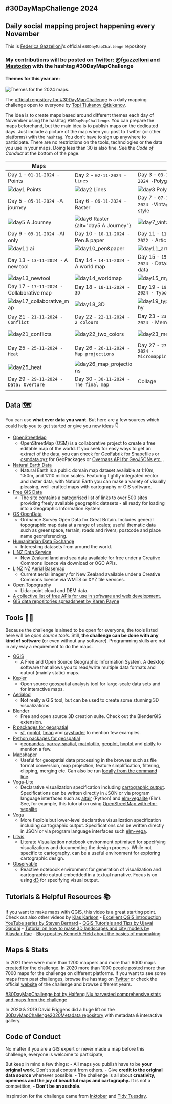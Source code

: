 ## #30DayMapChallenge 2024

## Daily social mapping project happening every November

This is [Federica Gazzelloni](https://github.com/Fgazzelloni)'s official `#30DayMapChallenge` repository

### My contributions will be posted on [Twitter: \@fgazzelloni](https://twitter.com/fgazzelloni) and [Mastodon](https://fosstodon.org/@fgazzelloni) with the hashtag #30DayMapChallenge

#### Themes for this year are:

![Themes for the 2024 maps.](images/30dmc_2024.png)

The [official repository for #30DayMapChallenge](https://github.com/tjukanovt/30DayMapChallenge) is a daily mapping challenge open to everyone by [Topi Tjukanov \@tjukanov](https://twitter.com/tjukanov).

The idea is to create maps based around different themes each day of November using the hashtag `#30DayMapChallenge`. You can prepare the maps beforehand, but the main idea is to publish maps on the dedicated days. Just include a picture of the map when you post to Twitter (or other platforms) with the `hashtag`. You don't have to sign up anywhere to participate. There are no restrictions on the tools, technologies or the data you use in your maps. Doing less than 30 is also fine. See the *Code of Conduct* at the bottom of the page.

<!-- TABLE START -->

| Maps |   |   |   |
|------------------|------------------|------------------|------------------|
| Day 1 - `01-11-2024 -`Points | Day 2 - `02-11-2024 - Lines` | Day 3 - `03-11-2024 -`Polygons | Day 4 - `04-11-2024 - Hexagons` |
| ![day1 Points](2024/day1_points/day1_points.png) | ![day2 Lines](2024/day2_lines/day2_lines.png) | ![day3 Polygons](2024/day3_polygons/day3_polygons.png) | ![day4 Hexagons](2024/day4_hexagons/day4_hexagons.png) |
| Day 5 - `05-11-2024 -`A journey | Day 6 - `06-11-2024 -`Raster | Day 7 - `07-11-2024 -`Vintage style | Day 8 - `08-11-2024 -`Data: HDX |
| ![day5 A Journey](2024/day5_a-journey/day5_a-journey.png) | ![day6 Raster](2024/day6_raster/day6_raster.png){alt="day5 A Journey"} | ![day7_vintage](2024/day7_vintage/day7_vintage.png) | ![day8_hdx](2024/day8_hdx/day8_hdx.png) |
| Day 9 - `09-11-2024 -`AI only | Day 10 - `10-11-2024 -` Pen & paper | Day 11 - `11-11-2022 -` Artic | Day 12 - `12-11-2024 -` Time & space |
| ![day11 ai](2024/day9_ai/day9_ai.png) | ![day10_pen&paper](2024/day10_pen&paper/day10_pen&paper.jpg) | ![day11_artic](2024/day11_artic/day11_artic.png) | ![day12_space&time](2024/day12_time&space/day12_space&time.gif) |
| Day 13 - `13-11-2024 -` A new tool | Day 14 - `14-11-2024 -`A world map | Day 15 - `15-11-2024 -` Data: Mt data | Day 16 - `16-11-2024 -` Choropleth |
| ![day13_newtool](2024/day13_new_tool/day13_newtool.png) | ![day14_worldmap](2024/day14_worldmap/day14_worldmap.png) | ![day15_my_data](2024/day15_my_data/day15_my_data.png) | ![day16_choropleth_map](2024/day16_choropleth_map/day16_choropleth_map.png) |
| Day 17 - `17-11-2024 -`Collaborative map | Day 18 - `18-11-2024 - 3D` | Day 19 - `19-11-2024 - Typography` | Day 20 - `20-11-2024 -` Data: OpenStreetMap |
| ![day17_collaborative_map](2024/day17_collaborative_map/day17_collaborative_map.png) | ![day18_3D](2024/day18_3D/day18_3D.png) | ![day19_typography](2024/day19_typography/day19_typography.png) | ![day20_osm](2024/day20_osm/day20_osm.png) |
| Day 21 - `21-11-2024 - Conflict` | Day 22 - `22-11-2024 - 2 colours` | Day 23 - `23-11-2024 -` Memory | Day 24 - `24-11-2024 -` Only circular shapes |
| ![day21_conflicts](2024/day21_conflicts/day21_conflicts.png) | ![day22_two_colors](2024/day22_two_colors/day22_two_colors.png) | ![day23_memory](2024/day23_memory/day23_memory.png) | ![day24_only_circular_shapes](2024/day24_only_circular_shapes/day24_only_circular_shapes.png) |
| Day 25 - `25-11-2024 - Heat` | Day 26 - `26-11-2024 - Map projections` | Day 27 - `27-11-2024 - Micromapping` | Day 28 - `28-11-2024 - The blue planet` |
| ![day25_heat](2024/day25_heat/day25_heat.png) | ![day26_map_projections](2024/day26_map_projections/day26_map_projections.png) |  |  |
| Day 29 - `29-11-2024 - Data: Overture` | Day 30 - `30-11-2024 - The final map` | Collage |  |
|  |  |  |  |

<!-- TABLE END -->

## Data 🗺

You can use **what ever data you want.** But here are a few sources which could help you to get started or give you new ideas 👇

-   [OpenStreetMap](https://www.openstreetmap.org/)
    -   OpenStreetMap (OSM) is a collaborative project to create a free editable map of the world. If you seek for easy ways to get an extract of the data, you can check for [GeoFabrik](https://www.geofabrik.de/data/download.html) for Shapefiles or [osmdata.xyz](https://download.osmdata.xyz/) for GeoPackages or [Overpass API for GeoJSONs etc.](https://overpass-turbo.eu/) .
-   [Natural Earth Data](https://www.naturalearthdata.com/)
    -   Natural Earth is a public domain map dataset available at 1:10m, 1:50m, and 1:110 million scales. Featuring tightly integrated vector and raster data, with Natural Earth you can make a variety of visually pleasing, well-crafted maps with cartography or GIS software.
-   [Free GIS Data](https://freegisdata.rtwilson.com/)
    -   The site contains a categorised list of links to over 500 sites providing freely available geographic datasets - all ready for loading into a Geographic Information System.
-   [OS OpenData](https://www.ordnancesurvey.co.uk/opendatadownload/products.html)
    -   Ordnance Survey Open Data for Great Britain. Includes general topographic map data at a range of scales; useful thematic data such as greenspace, terrain, roads and rivers; postcode and place name georeferencing.
-   [Humanitarian Data Exchange](https://data.humdata.org/)
    -   Interesting datasets from around the world.
-   [LINZ Data Service](https://data.linz.govt.nz/)
    -   New Zealand land and sea data available for free under a Creative Commons licence via download or OGC APIs.
-   [LINZ NZ Aerial Basemap](https://basemaps.linz.govt.nz/)
    -   Current aerial imagery for New Zealand available under a Creative Commons licence via WMTS or XYZ tile services.
-   [Open Topography](https://opentopography.org/)
    -   Lidar point cloud and DEM data.
-   [A collective list of free APIs for use in software and web development.](https://github.com/public-apis/public-apis)
-   [GIS data repositories spreadsheet by Karen Payne](https://docs.google.com/spreadsheets/d/1utQRlrX3lJniBjWE3rNjLZeTRsbjH-zdjxNmXhhvO9Q/edit#gid=47)

## Tools 🔨🔧

Because the challenge is aimed to be open for everyone, the tools listed here will be *open source tools*. Still, **the challenge can be done with any kind of software** (or even without any software). Programming skills are not in any way a requirement to do the maps.

-   [QGIS](https://www.qgis.org/en/site/)
    -   A Free and Open Source Geographic Information System. A desktop software that allows you to read/write multiple data formats and output (mainly static) maps.
-   [Kepler](https://kepler.gl/)
    -   Open source geospatial analysis tool for large-scale data sets and for interactive maps.
-   [Aerialod](https://ephtracy.github.io/index.html?page=aerialod)
    -   Not really a GIS tool, but can be used to create some stunning 3D visualizations
-   [Blender](https://www.blender.org/)
    -   Free and open source 3D creation suite. Check out the BlenderGIS extension.
-   [R packages for geospatial](https://www.r-project.org/)
    -   [sf](https://cran.r-project.org/web/packages/sf/index.html), [ggplot](https://ggplot2.tidyverse.org/), [tmap](https://cran.r-project.org/web/packages/tmap/vignettes/tmap-getstarted.html) and [rayshader](https://www.rayshader.com/) to mention few examples.
-   [Python packages for geospatial](https://python.org/)
    -   [geopandas](https://geopandas.org/), [xarray-spatial](https://xarray-spatial.org), [matplotlib](https://matplotlib.org/2.0.2/gallery.html), [geoplot](https://residentmario.github.io/geoplot/), [hvplot](https://hvplot.holoviz.org/reference/index.html) and [plotly](https://plotly.com/python/) to mention a few.
-   [Mapshaper](https://mapshaper.org)
    -   Useful for geospatial data processing in the browser such as file format conversion, map projection, feature simplification, filtering, clipping, merging etc. Can also be run [locally from the command line](https://github.com/mbloch/mapshaper).
-   [Vega-Lite](https://vega.github.io/vega-lite/)
    -   Declarative visualization specification including [cartographic output](https://vega.github.io/vega-lite/examples/#maps-geographic-displays). Specifications can be written directly in JSON or via program language interfaces such as [altair](https://altair-viz.github.io) (Python) and [elm-vegalite](https://package.elm-lang.org/packages/gicentre/elm-vegalite/latest/VegaLite) (Elm). See, for example, this tutorial on using [OpenStreetMap with elm-vegalite](https://github.com/gicentre/litvis/blob/master/documents/tutorials/geoTutorials/openstreetmap.md)
-   [Vega](https://vega.github.io/vega/)
    -   More flexible but lower-level declarative visualization specification including cartographic output. Specifications can be written directly in JSON or via program language interfaces such [elm-vega](https://package.elm-lang.org/packages/gicentre/elm-vega/latest/).
-   [Litvis](https://github.com/gicentre/litvis)
    -   Literate Visualization notebook environment optimised for specifying visualizations and documenting the design process. While not specific to cartography, can be a useful environment for exploring cartographic design.
-   [Observable](https://observablehq.com)
    -   Reactive notebook environment for generation of visualization and cartographic output embedded in a textual narrative. Focus is on using [d3](https://d3js.org) for specifying visual output.

## Tutorials & Helpful Resources 📚

If you want to make maps with QGIS, this video is a great starting point. Check out also other videos by [Klas Karlson](https://www.youtube.com/playlist?list=PLNBeueOmuY163iwu4VpZdjqqdU1HkRTP_) - [Excellent QGIS introduction YouTube series by Steven Bernard](https://www.youtube.com/playlist?list=PL7HotvlLKHCs9nD1fFUjSOsZrsnctyV2R) - [QGIS Tutorials and Tips by Ujaval Gandhi](https://www.qgistutorials.com/en/) - [Tutorial on how to make 3D landscapes and city models by Alasdair Rae](http://www.statsmapsnpix.com/2020/03/making-3d-landscape-and-city-models.html) - [Blog post by Kenneth Field about the basics of mapmaking](https://medium.com/nightingale/so-you-want-to-make-a-map-58c7f55f6b20)

## Maps & Stats

In 2021 there were more than 1200 mappers and more than 9000 maps created for the challenge. In 2020 more than 1000 people posted more than 7000 maps for the challenge on different platforms. If you want to see some maps from past challenges, browse the hashtag on [Twitter](https://twitter.com/search?q=%2330DayMapChallenge&src=typed_query) or check the official [website](https://30daymapchallenge.com/) of the challenge and browse different years.

[#30DayMapChallenge bot by Haifeng Niu harvested comprehensive stats and maps from the challenge](https://github.com/hn303/30DayMapChallenge-Bot)

In 2020 & 2019 David Friggens did a huge lift on the [30DayMapChallenge2020Metadata repository](https://github.com/dakvid/30DayMapChallenge2020Metadata) with metadata & interactive gallery.

## Code of Conduct

No matter if you are a GIS expert or never made a map before this challenge, everyone is welcome to participate,

But keep in mind a few things: - All maps you publish have to be **your original work**. Don't steal content from others. - Give **credit to the original data source** whenever possible. - The challenge is all about **creativity, openness and the joy of beautiful maps and cartography.** It is not a competition, - **Don't be an asshole**.

Inspiration for the challenge came from [Inktober](https://inktober.com/) and [Tidy Tuesday](https://github.com/rfordatascience/tidytuesday).
